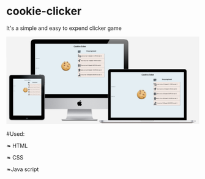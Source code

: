 # cookie-clicker
It's a simple and easy to expend clicker game

![alt text](https://github.com/CharlotteMoriarty/cookie-clicker/blob/master/image/cookie.PNG)

#Used:

❧ HTML

❧ CSS

❧Java script
